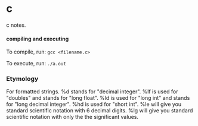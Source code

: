 # c
c notes.

#### compiling and executing
To compile, run: `gcc <filename.c>`

To execute, run: `./a.out`

### Etymology
For formatted strings.
%d stands for "decimal integer".
%lf is used for "doubles" and stands for "long float".
%ld is used for "long int" and stands for "long decimal integer".
%hd is used for "short int".
%le will give you standard scientific notation with 6 decimal digits.
%lg will give you standard scientific notation with only the the significant values.